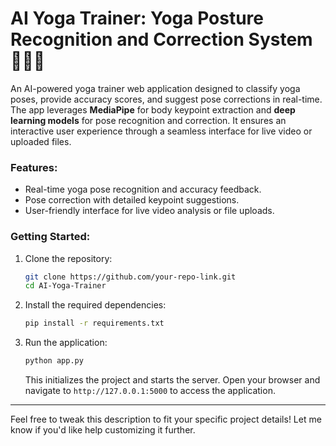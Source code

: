 # AI Yoga Trainer: Yoga Posture Recognition and Correction System 🧘‍♂️🤖  
An AI-powered yoga trainer web application designed to classify yoga poses, provide accuracy scores, and suggest pose corrections in real-time. The app leverages **MediaPipe** for body keypoint extraction and **deep learning models** for pose recognition and correction. It ensures an interactive user experience through a seamless interface for live video or uploaded files.

### Features:  
- Real-time yoga pose recognition and accuracy feedback.  
- Pose correction with detailed keypoint suggestions.  
- User-friendly interface for live video analysis or file uploads.  

### Getting Started:  
1. Clone the repository:  
   ```bash  
   git clone https://github.com/your-repo-link.git  
   cd AI-Yoga-Trainer  
   ```  

2. Install the required dependencies:  
   ```bash  
   pip install -r requirements.txt  
   ```  

3. Run the application:  
   ```bash  
   python app.py  
   ```  
   This initializes the project and starts the server. Open your browser and navigate to `http://127.0.0.1:5000` to access the application.

--- 

Feel free to tweak this description to fit your specific project details! Let me know if you'd like help customizing it further.
